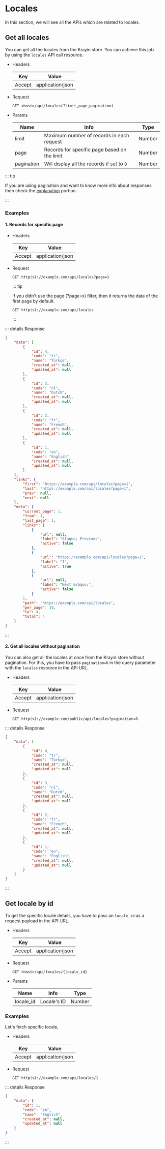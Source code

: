 # Locales

In this section, we will see all the APIs which are related to locales.

## Get all locales

You can get all the locales from the Krayin store. You can achieve this job by using the `locales` API call resource.

- Headers

  | Key           | Value            |
  | ------------- | ---------------- |
  | Accept        | application/json |

- Request

  `GET <host>/api/locales(?limit,page,pagination)`

- Params

  | Name       | Info                                         | Type   |
  | ---------- | -------------------------------------------- | ------ |
  | limit      | Maximum number of records in each request    | Number |
  | page       | Records for specific page based on the limit | Number |
  | pagination | Will display all the records if set to `0`   | Number |

::: tip

  If you are using pagination and want to know more info about responses then check the [explanation](./explanation) portion.

:::

### Examples

#### 1. Records for specific page

- Headers

  | Key           | Value            |
  | ------------- | ---------------- |
  | Accept        | application/json |

- Request

  `GET http(s)://example.com/api/locales?page=1`

  ::: tip

    If you didn't use the page (?page=x) filter, then it returns the data of the first page by default.

    `GET http(s)://example.com/api/locales`

  :::

::: details Response

~~~json
{
    "data": [
        {
            "id": 4,
            "code": "tr",
            "name": "Türkçe",
            "created_at": null,
            "updated_at": null
        },
        {
            "id": 3,
            "code": "nl",
            "name": "Dutch",
            "created_at": null,
            "updated_at": null
        },
        {
            "id": 2,
            "code": "fr",
            "name": "French",
            "created_at": null,
            "updated_at": null
        },
        {
            "id": 1,
            "code": "en",
            "name": "English",
            "created_at": null,
            "updated_at": null
        }
    ],
    "links": {
        "first": "https://example.com/api/locales?page=1",
        "last": "https://example.com/api/locales?page=1",
        "prev": null,
        "next": null
    },
    "meta": {
        "current_page": 1,
        "from": 1,
        "last_page": 1,
        "links": [
            {
                "url": null,
                "label": "&laquo; Previous",
                "active": false
            },
            {
                "url": "https://example.com/api/locales?page=1",
                "label": "1",
                "active": true
            },
            {
                "url": null,
                "label": "Next &raquo;",
                "active": false
            }
        ],
        "path": "https://example.com/api/locales",
        "per_page": 10,
        "to": 4,
        "total": 4
    }
}
~~~

:::

#### 2. Get all locales without pagination

You can also get all the locales at once from the Krayin store without pagination. For this, you have to pass `pagination=0` in the query parameter with the `locales` resource in the API URL.

- Headers

  | Key           | Value            |
  | ------------- | ---------------- |
  | Accept        | application/json |

- Request

  `GET http(s)://example.com/public/api/locales?pagination=0`

::: details Response

~~~json
{
    "data": [
        {
            "id": 4,
            "code": "tr",
            "name": "Türkçe",
            "created_at": null,
            "updated_at": null
        },
        {
            "id": 3,
            "code": "nl",
            "name": "Dutch",
            "created_at": null,
            "updated_at": null
        },
        {
            "id": 2,
            "code": "fr",
            "name": "French",
            "created_at": null,
            "updated_at": null
        },
        {
            "id": 1,
            "code": "en",
            "name": "English",
            "created_at": null,
            "updated_at": null
        }
    ]
}
~~~

:::

## Get locale by id

To get the specific locale details, you have to pass an `locale_id` as a request payload in the API URL.

- Headers

  | Key           | Value            |
  | ------------- | ---------------- |
  | Accept        | application/json |

- Request

  `GET <host>/api/locales/{locale_id}`

- Params

  | Name      | Info        | Type   |
  | --------- | ----------- | ------ |
  | locale_id | Locale's ID | Number |

### Examples

Let's fetch specific locale,

- Headers

  | Key           | Value            |
  | ------------- | ---------------- |
  | Accept        | application/json |

- Request

  `GET http(s)://example.com/api/locales/1`

::: details Response

~~~json
{
    "data": {
        "id": 1,
        "code": "en",
        "name": "English",
        "created_at": null,
        "updated_at": null
    }
}
~~~

:::
